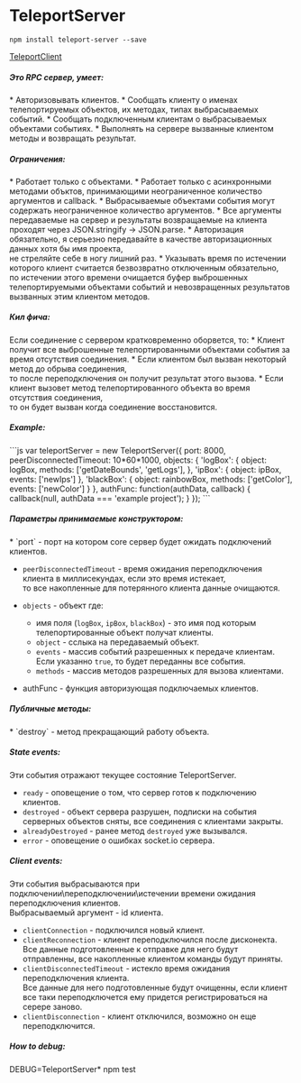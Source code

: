 TeleportServer
=======

```
npm install teleport-server --save
```
[TeleportClient](https://github.com/nskazki/web-TeleportClient)

<h5>Это RPC сервер, умеет:</h5>
 * Авторизовывать клиентов.
 * Сообщать клиенту о именах телепортируемых объектов, их методах, типах выбрасываемых событий.
 * Сообщать подключенным клиентам о выбрасываемых объектами событиях.
 * Выполнять на сервере вызванные клиентом методы и возвращать результат.

<h5>Ограничения:</h5>
 * Работает только с объектами.
 * Работает только с асинхронными методами объктов, принимающими неограниченное количество аргументов и callback.
 * Выбрасываемые объектами события могут содержать неограниченное количество аргументов.
 * Все аргументы передаваемые на сервер и результаты возвращаемые на клиента проходят через JSON.stringify -> JSON.parse.
 * Авторизация обязательно, я серьезно передавайте в качестве авторизационных данных хотя бы имя проекта, 
 	<br>не стреляйте себе в ногу лишний раз.
 * Указывать время по истечении которого клиент считается безвозвратно отключенным обязательно, 
 	<br>по истечении этого времени очищается буфер выброшенных телепортируемыми объектами событий и невозвращенных результатов вызванных этим клиентом методов.

<h5>Кил фича:</h5>
Если соединение с сервером кратковременно оборвется, то:
 * Клиент получит все выброшенные телепортированными объектами события за время отсутствия соединения.
 * Если клиентом был вызван некоторый метод до обрыва соединения, 
 	<br>то после переподключения он получит результат этого вызова.
 * Если клиент вызовет метод телепортированного объекта во время отсутствия соединения, 
 	<br>то он будет вызван когда соединение восстановится.

<h5>Example:</h5>
```js
var teleportServer = new TeleportServer({
	port: 8000,
	peerDisconnectedTimeout: 10*60*1000,
	objects: {
		'logBox': {
			object: logBox,
			methods: ['getDateBounds', 'getLogs'],
		},
		'ipBox': {
			object: ipBox,
			events: ['newIps']
		},
		'blackBox': {
			object: rainbowBox,
			methods: ['getColor'],
			events: ['newColor']
		}
	},
	authFunc: function(authData, callback) {
		callback(null, authData === 'example project');
	}
});
```
<h5>Параметры принимаемые конструктором:</h5>
 * `port` - порт на котором core сервер будет ожидать подключений клиентов.

 * `peerDisconnectedTimeout` - время ожидания переподключения клиента в миллисекундах, если это время истекает,
	<br>то все накопленные для потерянного клиента данные очищаются.

 * `objects` - объект где:
 	* имя поля (`logBox`, `ipBox`, `blackBox`) - это имя под которым телепортированные объект получат клиенты.
 	* `object` - сслыка на передаваемый объект.
 	* `events` - массив событий разрешенных к передаче клиентам. Если указанно `true`, то будет переданны все события.
 	* `methods` - массив методов разрешенных для вызова клиентами. 

 * authFunc - функция авторизующая подключаемых клиентов.

<h5>Публичные методы:</h5>
 * `destroy` - метод прекращающий работу объекта.

<h5>State events:</h5>
Эти события отражают текущее состояние TeleportServer.

 * `ready` - оповещение о том, что сервер готов к подключению клиентов.
 * `destroyed` - объект сервера разрушен, подписки на события серверных объектов сняты, все соединения с клиентами закрыты.
 * `alreadyDestroyed` - ранее метод `destroyed` уже вызывался.
 * `error` - оповещение о ошибках socket.io сервера.

<h5>Client events:</h5>
Эти события выбрасываются при подключении\переподключении\истечении времени ожидания переподключения клиентов.<br>
Выбрасываемый аргумент - id клиента.

 * `clientConnection` - подключился новый клиент.
 * `clientReconnection` - клиент переподключился после дисконекта. 
 <br>Все данные подготовленные к отправке для него будут отправленны, все накопленные клиентом команды будут приняты.
 * `clientDisconnectedTimeout` - истекло время ожидания переподключения клиента. 
 <br>Все данные для него подготовленные будут очищенны, если клиент все таки переподключется ему придется регистрироваться на серере заново.
 * `clientDisconnection` - клиент отключился, возможно он еще переподключится.

<h5>How to debug:</h5>

DEBUG=TeleportServer* npm test